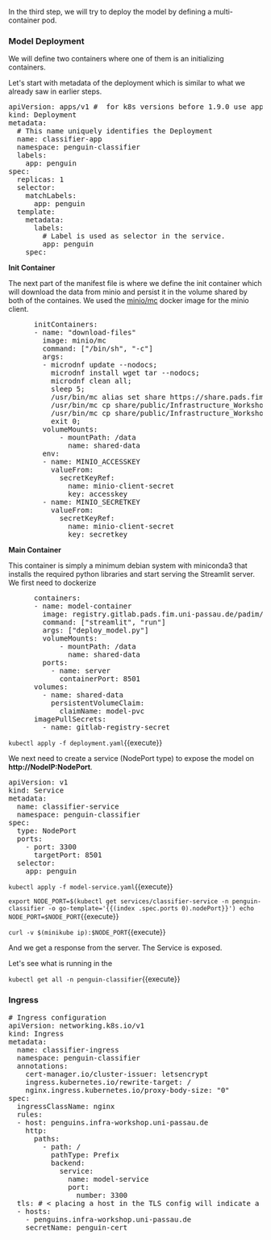 In the third step, we will try to deploy the model by defining a multi-container pod.

### Model Deployment

We will define two containers where one of them is an initializing containers.

Let's start with metadata of the deployment which is similar to what we already saw in earlier steps.

<pre class="file" data-filename="deployment.yaml" data-target="replace">
apiVersion: apps/v1 #  for k8s versions before 1.9.0 use apps/v1beta2  and before 1.8.0 use extensions/v1beta1
kind: Deployment
metadata:
  # This name uniquely identifies the Deployment
  name: classifier-app
  namespace: penguin-classifier
  labels:
    app: penguin
spec:
  replicas: 1
  selector:
    matchLabels:
      app: penguin
  template:
    metadata:
      labels:
        # Label is used as selector in the service.
        app: penguin
    spec:
</pre>

**Init Container**

The next part of the manifest file is where we define the init container which will download the data from minio and persist it in the volume shared by both of the containes. We used the [minio/mc](https://hub.docker.com/r/minio/mc) docker image for the minio client.

<pre class="file" data-filename="deployment.yaml" data-target="append">
      initContainers:
      - name: "download-files"
        image: minio/mc
        command: ["/bin/sh", "-c"]
        args:
        - microdnf update --nodocs;
          microdnf install wget tar --nodocs;
          microdnf clean all;
          sleep 5;
          /usr/bin/mc alias set share https://share.pads.fim.uni-passau.de $MINIO_ACCESSKEY $MINIO_SECRETKEY;
          /usr/bin/mc cp share/public/Infrastructure_Workshop/ML_Model/classifier/pytorch_model.pt /data/pytorch_model.pt;
          /usr/bin/mc cp share/public/Infrastructure_Workshop/ML_Model/classifier/classes.txt /data/classes.txt;
          exit 0;
        volumeMounts:
            - mountPath: /data
              name: shared-data
        env:
        - name: MINIO_ACCESSKEY
          valueFrom:
            secretKeyRef:
              name: minio-client-secret
              key: accesskey
        - name: MINIO_SECRETKEY
          valueFrom:
            secretKeyRef:
              name: minio-client-secret
              key: secretkey
</pre>

**Main Container**

This container is simply a minimum debian system with miniconda3 that installs the required python libraries and start serving the Streamlit server.
We first need to dockerize 

<pre class="file" data-filename="deployment.yaml" data-target="append">
      containers:
      - name: model-container
        image: registry.gitlab.pads.fim.uni-passau.de/padim/infrastruktur/it-infrastructure/model-app:latest
        command: ["streamlit", "run"]
        args: ["deploy_model.py"]
        volumeMounts:
            - mountPath: /data
              name: shared-data
        ports:
          - name: server
            containerPort: 8501
      volumes:
        - name: shared-data
          persistentVolumeClaim:
            claimName: model-pvc
      imagePullSecrets:
        - name: gitlab-registry-secret
</pre>

`kubectl apply -f deployment.yaml`{{execute}}

We next need to create a service (NodePort type) to expose the model on **http://NodeIP:NodePort**.

<pre class="file" data-filename="model-service.yaml" data-target="replace">
apiVersion: v1
kind: Service
metadata:
  name: classifier-service
  namespace: penguin-classifier
spec:
  type: NodePort
  ports:
    - port: 3300
      targetPort: 8501
  selector:
    app: penguin
</pre>


`kubectl apply -f model-service.yaml`{{execute}}

`export NODE_PORT=$(kubectl get services/classifier-service -n penguin-classifier -o go-template='{{(index .spec.ports 0).nodePort}}')
echo NODE_PORT=$NODE_PORT`{{execute}}

`curl -v $(minikube ip):$NODE_PORT`{{execute}}

And we get a response from the server. The Service is exposed.

Let's see what is running in the 

`kubectl get all -n penguin-classifier`{{execute}}

### Ingress

<pre class="file" data-filename="ingress.yaml" data-target="replace">
# Ingress configuration
apiVersion: networking.k8s.io/v1
kind: Ingress
metadata:
  name: classifier-ingress
  namespace: penguin-classifier
  annotations:
    cert-manager.io/cluster-issuer: letsencrypt
    ingress.kubernetes.io/rewrite-target: /
    nginx.ingress.kubernetes.io/proxy-body-size: "0"
spec:
  ingressClassName: nginx
  rules:
  - host: penguins.infra-workshop.uni-passau.de
    http:
      paths:
        - path: /
          pathType: Prefix
          backend:
            service:
              name: model-service
              port:
                number: 3300
  tls: # < placing a host in the TLS config will indicate a certificate should be created
  - hosts:
    - penguins.infra-workshop.uni-passau.de
    secretName: penguin-cert
</pre>